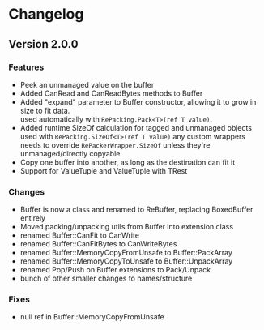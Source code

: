 # Changelog

## Version 2.0.0

### Features
- Peek an unmanaged value on the buffer
- Added CanRead and CanReadBytes methods to Buffer
- Added "expand" parameter to Buffer constructor, allowing it to grow in size to fit data.  
    used automatically with `RePacking.Pack<T>(ref T value)`.
- Added runtime SizeOf calculation for tagged and unmanaged objects  
    used with `RePacking.SizeOf<T>(ref T value)`
    any custom wrappers needs to override `RePackerWrapper.SizeOf` unless they're unmanaged/directly copyable
- Copy one buffer into another, as long as the destination can fit it
- Support for ValueTuple<T1> and ValueTuple with TRest

### Changes
- Buffer is now a class and renamed to ReBuffer, replacing BoxedBuffer entirely
- Moved packing/unpacking utils from Buffer into extension class
- renamed Buffer::CanFit to CanWrite
- renamed Buffer::CanFitBytes to CanWriteBytes
- renamed Buffer::MemoryCopyFromUnsafe to Buffer::PackArray
- renamed Buffer::MemoryCopyToUnsafe to Buffer::UnpackArray
- renamed Pop/Push on Buffer extensions to Pack/Unpack
- bunch of other smaller changes to names/structure

### Fixes
- null ref in Buffer::MemoryCopyFromUnsafe
